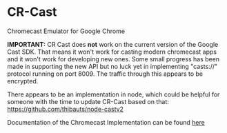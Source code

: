 CR-Cast
=======

Chromecast Emulator for Google Chrome

**IMPORTANT:** CR Cast does **not** work on the current version of the Google Cast SDK. That means it won't work for casting modern chromecast apps and it won't work for developing new ones. Some small progress has been made in supporting the new API but no luck yet in implementing "casts://" protocol running on port 8009. The traffic through this appears to be encrypted.

There appears to be an implementation in node, which could be helpful for someone with the time to update CR-Cast based on that: https://github.com/thibauts/node-castv2

Documentation of the Chromecast Implementation can be found [here](https://github.com/jloutsenhizer/CR-Cast/wiki/Chromecast-Implementation-Documentation-WIP)
